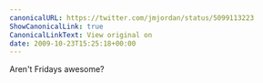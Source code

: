 ```yaml
---
canonicalURL: https://twitter.com/jmjordan/status/5099113223
ShowCanonicalLink: true
CanonicalLinkText: View original on
date: 2009-10-23T15:25:18+00:00
---
```

Aren't Fridays awesome?